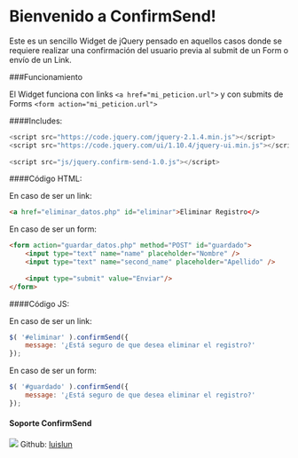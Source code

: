 Bienvenido a ConfirmSend!
==================

Este es un sencillo Widget de jQuery pensado en aquellos casos donde se requiere realizar una confirmación del usuario previa al submit de un Form o envío de un Link.


###Funcionamiento

El Widget funciona con links `<a href="mi_peticion.url">` y con submits de Forms `<form action="mi_peticion.url">`

####Includes:

```java
<script src="https://code.jquery.com/jquery-2.1.4.min.js"></script>
<script src="https://code.jquery.com/ui/1.10.4/jquery-ui.min.js"></script>
    
<script src="js/jquery.confirm-send-1.0.js"></script>
```    

####Código HTML:

En caso de ser un link:

````html
<a href="eliminar_datos.php" id="eliminar">Eliminar Registro</>
````

En caso de ser un form:

````html
<form action="guardar_datos.php" method="POST" id="guardado">
    <input type="text" name="name" placeholder="Nombre" />
    <input type="text" name="second_name" placeholder="Apellido" />
    
    <input type="submit" value="Enviar"/>
</form>
````

####Código JS:

En caso de ser un link:

````js
$( '#eliminar' ).confirmSend({
    message: '¿Está seguro de que desea eliminar el registro?'
});
````
En caso de ser un form:
````js
$( '#guardado' ).confirmSend({
    message: '¿Está seguro de que desea eliminar el registro?'
});
````
#### **Soporte ConfirmSend**

[![](https://avatars2.githubusercontent.com/u/1232056?v=3&s=60)](https://monetizejs.com/authorize?client_id=ESTHdCYOi18iLhhO&summary=true)
Github:
[luislun](https://github.com/luislun)

